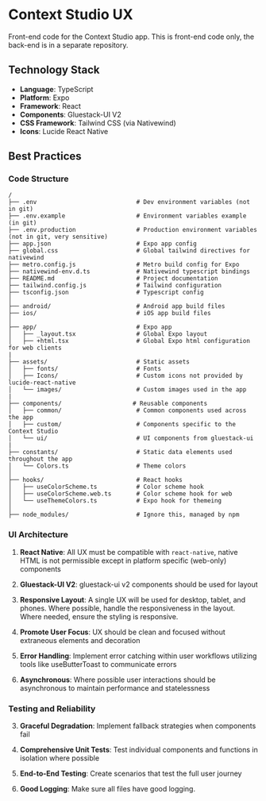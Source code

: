 # Context Studio UX

Front-end code for the Context Studio app. This is front-end code only, the back-end is in a separate repository.

## Technology Stack
- **Language**: TypeScript
- **Platform**: Expo
- **Framework**: React
- **Components**: Gluestack-UI V2
- **CSS Framework**: Tailwind CSS (via Nativewind)
- **Icons**: Lucide React Native

## Best Practices

### Code Structure
```text
/
├── .env                            # Dev environment variables (not in git)
├── .env.example                    # Environment variables example (in git)
├── .env.production                 # Production environment variables (not in git, very sensitive)
├── app.json                        # Expo app config
├── global.css                      # Global tailwind directives for nativewind
├── metro.config.js                 # Metro build config for Expo
├── nativewind-env.d.ts             # Nativewind typescript bindings
├── README.md                       # Project documentation
├── tailwind.config.js              # Tailwind configuration
├── tsconfig.json                   # Typescript config
│
├── android/                        # Android app build files
├── ios/                            # iOS app build files
│
├── app/                            # Expo app
│   ├── _layout.tsx                 # Global Expo layout
│   ├── +html.tsx                   # Global Expo html configuration for web clients
|
├── assets/                         # Static assets
│   ├── fonts/                      # Fonts
│   ├── Icons/                      # Custom icons not provided by lucide-react-native
│   └── images/                     # Custom images used in the app
|
├── components/                    # Reusable components
│   ├── common/                     # Common components used across the app
│   ├── custom/                     # Components specific to the Context Studio
│   └── ui/                         # UI components from gluestack-ui
|
├── constants/                      # Static data elements used throughout the app
│   └── Colors.ts                   # Theme colors
│
├── hooks/                          # React hooks
│   ├── useColorScheme.ts           # Color scheme hook
│   ├── useColorScheme.web.ts       # Color scheme hook for web
│   └── useThemeColors.ts           # Expo hook for themeing
│
├── node_modules/                   # Ignore this, managed by npm
```

### UI Architecture

1. **React Native**: All UX must be compatible with `react-native`, native HTML is not permissible except in platform specific (web-only) components

2. **Gluestack-UI V2**: gluestack-ui v2 components should be used for layout

3. **Responsive Layout**: A single UX will be used for desktop, tablet, and phones. Where possible, handle the responsiveness in the layout. Where needed, ensure the styling is responsive.

4. **Promote User Focus**: UX should be clean and focused without extraneous elements and decoration

5. **Error Handling**: Implement error catching within user workflows utilizing tools like useButterToast to communicate errors

6. **Asynchronous**: Where possible user interactions should be asynchronous to maintain performance and statelessness

### Testing and Reliability

3. **Graceful Degradation**: Implement fallback strategies when components fail

4. **Comprehensive Unit Tests**: Test individual components and functions in isolation where possible

5. **End-to-End Testing**: Create scenarios that test the full user journey

6. **Good Logging**: Make sure all files have good logging.